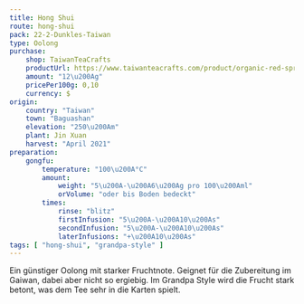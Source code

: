 ```yaml
---
title: Hong Shui
route: hong-shui
pack: 22-2-Dunkles-Taiwan
type: Oolong
purchase:
    shop: TaiwanTeaCrafts
    productUrl: https://www.taiwanteacrafts.com/product/organic-red-spring-hong-shui-oolong-tea/?attribute_pa_weight=250-g-8-82-oz-save-20&v=3a52f3c22ed6
    amount: "12\u200Ag"
    pricePer100g: 0,10
    currency: $
origin:
    country: "Taiwan"
    town: "Baguashan"
    elevation: "250\u200Am"
    plant: Jin Xuan
    harvest: "April 2021"
preparation:
    gongfu:
        temperature: "100\u200A°C"
        amount:
            weight: "5\u200A-\u200A6\u200Ag pro 100\u200Aml"
            orVolume: "oder bis Boden bedeckt"
        times:
            rinse: "blitz"
            firstInfusion: "5\u200A-\u200A10\u200As"
            secondInfusion: "5\u200A-\u200A10\u200As"
            laterInfusions: "+\u200A10\u200As"
tags: [ "hong-shui", "grandpa-style" ]
---
```

Ein günstiger Oolong mit starker Fruchtnote. Geignet für die Zubereitung im Gaiwan, dabei aber nicht so ergiebig. Im Grandpa Style wird die Frucht stark betont, was dem Tee sehr in die Karten spielt.